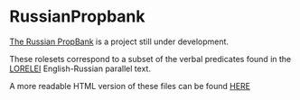 # RussianPropbank

[The Russian PropBank](https://aclanthology.org/2020.lrec-1.734/) is a project still under development.

These rolesets correspond to a subset of the verbal predicates found in the [LORELEI](https://aclanthology.org/L16-1521.pdf) English-Russian parallel text.

A more readable HTML version of these files can be found [HERE](http://ska.tjemye.rs/propbank/russian-frames/)

